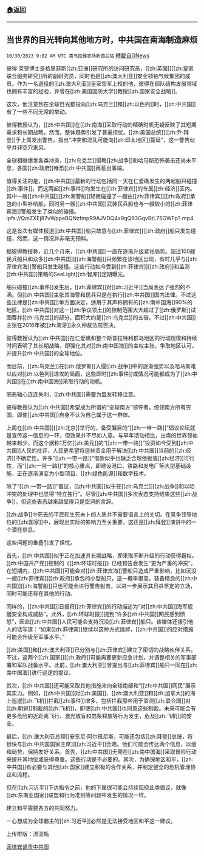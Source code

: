 ###  [:house:返回](README.md)
---


## 当世界的目光转向其他地方时，中共国在南海制造麻烦
`10/30/2023 9:02 AM UTC 喜马拉雅农场新西兰站` [轉載自GNews](https://gnews.org/articles/1898531)

彼得·莱顿博士是格里菲斯[[zh:亚洲]]研究所的访问研究员，[[zh:英国]][[zh:皇家联合服务研究]]所的副研究员，同时也是[[zh:澳大利亚]]安全领袖气候集团的成员。作为一名退役的[[zh:澳大利亚]]皇家空军上校的他，彼得在部队结构发展领域也拥有丰富的经验，并曾在[[zh:美国国防大学]]教授[[zh:国家安全战略]]。

这次，他注意到在全球目光都投向[[zh:乌克兰]]和[[zh:以色列]]时，[[zh:中共国]]有了一些不同无常的举动。

彼得教授认为，[[zh:中共国]]在[[zh:南海]]采取行动的精确时机无疑反映了其短期需求和长期战略，然而，整体趋势引发了普遍担忧。[[zh:美国总统]][[zh:乔·拜登]]于上周发出警告，指出“冲突和混乱可能向[[zh:印太地区]]蔓延”，这一警告似乎并非空穴来风。

全球相继爆发各类冲突，[[zh:乌克兰]]侵略[[zh:战争]]和哈马斯恐怖袭击还尚未平息，各国[[zh:政府]]唯恐[[zh:中共国]]再惹出事端。

值得关注的是，[[zh:中共国]]最新的行动包括同一天在仁爱礁发生的两起船只碰撞[[zh:事件]]，而这两起[[zh:事件]]均发生在[[zh:菲律宾]]的专属[[zh:经济]]区内。其中一艘[[zh:中共国]][[zh:海警船]]轻微碰撞了一艘由[[zh:菲律宾]][[zh:政府]]承包的小型补给船，同时另一艘[[zh:中共国]]武装民兵船也与一艘较小的[[zh:菲律宾海]]警船发生了类似的碰撞。
ipfs://QmZXEj87vWppeBQNzfmpR9AJVDQ4x9qQ93GqvBtL75GWFp?.mp4

这是首次有媒体报道[[zh:中共国]]船只故意与[[zh:菲律宾]][[zh:政府]]船只发生碰撞，然而，这一情况并非毫无预料。

据彼得教授称，近几个月来，[[zh:中共国]]一直在逐渐升级紧张局势。超过100艘民兵船只和众多[[zh:中共国]][[zh:海警船]]只频繁在该地区出现，有时几乎与[[zh:菲律宾海]]警船只发生碰撞。这些行动如今受到[[zh:菲律宾]][[zh:政府]]和监测[[zh:中共国]]策略的SeaLight[[zh:智库]]定期曝光。

船只碰撞[[zh:事件]]发生后，[[zh:菲律宾]]对[[zh:习近平]]当局表达了强烈的不满。但[[zh:中共国]]主张其海警和民兵只是在执行[[zh:中共国]]国内法律。不过这些法律是[[zh:中共国]]单方面决定，适用于其声称拥有的[[zh:南中国海]]90%的地区。[[zh:中共国]]对这一[[zh:争议领土]]的控制范围大大超过了[[zh:俄罗斯]]试图吞并[[zh:乌克兰]]的部分，面积大约是[[zh:乌克兰]]的五倍。不过[[zh:中共国]]主张在2016年被[[zh:海牙]]永久仲裁法院否决。

彼得教授认为[[zh:中共国]]在仁爱礁和整个斯普拉特利群岛地区的行动规模和持续时间表明了其长期战略，即强化其对[[zh:南中国海]]的主权主张，争取地区认可，并提升[[zh:中共国]]的全球地位。

而目前，[[zh:乌克兰]]在[[zh:俄罗斯]]入侵[[zh:战争]]中的逐渐强势以及哈马斯难以应对[[zh:以色列]]进攻的局面，这些即时[[zh:事件]]或情况可能都成为了[[zh:中共国]]在[[zh:南中国海]]采取行动的动机。

邪恶轴心连连失利，[[zh:中共国]]需要为盟友转移注意。

彼得教授认为[[zh:中共国]]希望成为所谓的“全球南方”领导者，统领南方所有穷国，即使[[zh:中共国]]自身不认为自己属于这一群体。

上周在[[zh:中共国]][[zh:北京]]举行的，备受瞩目的“[[zh:一带一路]]”倡议论坛就是宣传这一信息的一环，但效果并不尽如人意。与早年活动相比，出席的世界领袖越来越少，而这个据称1万亿[[zh:美元]]的“[[zh:一带一路]]”投资如今受到[[zh:中共国]]人民的批评，人民更希望将这些资金用于解决[[zh:中共国]]当前的[[zh:经济]]不确定性。许多“[[zh:一带一路]]”借款似乎也缺乏合理依据或[[zh:经济]]可行性，而“[[zh:一带一路]]”的核心重点，即建设港口、铁路和发电厂等大型基础设施，正在逐渐演变为小型项目、[[zh:绿色能源]]和数字技术。

除了“[[zh:一带一路]]”倡议，[[zh:中共国]]似乎在[[zh:乌克兰]][[zh:战争]]和以哈冲突的处理中也显得“特立独行”。尽管[[zh:中共国]]多次表态支持结束这些[[zh:战争]]，但这些表态越来越显得只是空洞的言辞。

[[zh:战争]]中死去的平民和生死未卜的人质并不需要语言上的关切。在竞争领导地位的[[zh:国家]]中，展现出实际的影响力至关重要，这正是[[zh:拜登]]演讲中的一个潜在信息。

这些问题的重叠引发了担忧。

首先，[[zh:中共国]]似乎正在加速其长期战略，即采取不断升级的行动获得霸权。[[zh:中国共产党]]控制的《[[zh:环球时报]]》已经预告会发生“更为严重的冲突”。在短期内，[[zh:中共国]]可能会对[[zh:菲律宾海]]警船只造成严重影响，比如沉没一艘[[zh:菲律宾]][[zh:政府]]承包的小型船只，这一概率很高。装备精良的[[zh:中共国]][[zh:海警船]]只也可能会进行警告射击，以进一步展示其日益坚定的立场，同时可能还存在其他的行动。

同样的，[[zh:中共国]]日报将[[zh:菲律宾]]的行动描述为“对[[zh:中共国]]海军舰艇安全构成威胁”。此外，[[zh:环球时报]]提到“许多[[zh:中共国]]网民感到愤怒”，因此[[zh:中共国]]人民可能会支持沉没[[zh:菲律宾]]船只。该媒体还援引他人的话写道：“如果[[zh:菲律宾]]继续以这种方式挑衅，[[zh:中共国]]的应对措施可能会升级至军事水平。”

[[zh:美国]]和[[zh:澳大利亚]]已分别与[[zh:菲律宾]]建立了密切的战略伙伴关系。不过，这两个[[zh:国家]][[zh:政府]]可能需要更新应急计划，并调整相关的军事部署和军队战备水平。此前，[[zh:澳大利亚]]曾提出与[[zh:菲律宾]]船只一同在[[zh:南中国海]]进行巡逻的提议。

其次，[[zh:中共国]]还可能采取其他措施来向全球南部和“[[zh:中共国]]网民”展示其实力。例如，[[zh:中共国]]对[[zh:美国]]、[[zh:澳大利亚]]和[[zh:加拿大]]的海上巡逻[[zh:飞机]]拦截[[zh:事件]]增多，包括拦截那些用于监测[[zh:联合国]]对[[zh:朝鲜]]制裁的[[zh:飞机]]，即使[[zh:中共国]]也同意这些制裁。未来可能会有更多危险的近距离飞行、激光致盲和箔条释放等行为发生，危及[[zh:飞机]]的安全。

最后，[[zh:澳大利亚总理]]安东尼·阿尔班尼斯，可能还包括[[zh:拜登]]总统，将很快与[[zh:中共国国家主席]][[zh:习近平]]会晤。他们可能会传达两个信息，以缓和局势，保持友好关系。首先，[[zh:中共国]]无需在[[zh:南中国海]]采取冒险行动来提升其地位或获得尊重。这些行动是不必要的。其次，为确保地区和平，[[zh:中共国]]有必要与其他[[zh:国家]]建立积极的合作关系，并制定健全的危机管理协议和流程。

但在[[zh:习近平]]下达指令之前，他的下属很可能会持续阻挠此类倡议，就像[[zh:东南亚国家]]联盟和行为准则等问题中发生的情况一样。

建立和平需要各方的共同努力。

一心想成为全球霸主的[[zh:习近平]]必然是无法接受地区和平这一建议。

上传排版：漂流瓶

[ 菲律宾谴责中共国](https://asia.nikkei.com/Politics/International-relations/South-China-Sea/Philippines-decries-Beijing-s-acts-after-South-China-Sea-collision)

